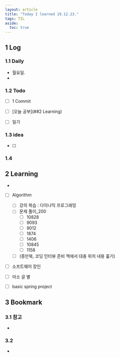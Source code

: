 ```yaml
---
layout: article
title: "Today I learned 19.12.23."
tags: TIL
aside:
  toc: true
---
```


## 1 Log

### 1.1 Daily

- 월요일. 
- 

### 1.2 Todo

- [ ] 1 Commit
- [ ] [오늘 공부](##2 Learning)
- [ ] 일기


### 1.3 idea

- [ ] 

### 1.4 

## 2 Learning

- 
  
- [ ] Algorithm
  
  - [ ] 강의 복습 : 다이나믹 프로그래밍
  - [ ] 문제 풀이_200
    - [ ] 10828
    - [ ] 9093
    - [ ] 9012
    - [ ] 1874
    - [ ] 1406
    - [ ] 10845
    - [ ] 1158
  - [ ] (종만북, 코딩 인터뷰 준비 책에서 대충 위치 내용 훑기)
  
- [ ] 소프트웨어 장인

- [ ] 마소 글 별

- [ ] basic spring project
  
  



## 3 Bookmark
### 3.1 참고

- 

### 3.2 

- 